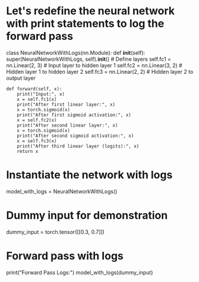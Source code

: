 # Let's redefine the neural network with print statements to log the forward pass

class NeuralNetworkWithLogs(nn.Module):
    def __init__(self):
        super(NeuralNetworkWithLogs, self).__init__()
        # Define layers
        self.fc1 = nn.Linear(2, 3) # Input layer to hidden layer 1
        self.fc2 = nn.Linear(3, 2) # Hidden layer 1 to hidden layer 2
        self.fc3 = nn.Linear(2, 2) # Hidden layer 2 to output layer

    def forward(self, x):
        print("Input:", x)
        x = self.fc1(x)
        print("After first linear layer:", x)
        x = torch.sigmoid(x)
        print("After first sigmoid activation:", x)
        x = self.fc2(x)
        print("After second linear layer:", x)
        x = torch.sigmoid(x)
        print("After second sigmoid activation:", x)
        x = self.fc3(x)
        print("After third linear layer (logits):", x)
        return x

# Instantiate the network with logs
model_with_logs = NeuralNetworkWithLogs()

# Dummy input for demonstration
dummy_input = torch.tensor([[0.3, 0.7]])

# Forward pass with logs
print("Forward Pass Logs:")
model_with_logs(dummy_input)
